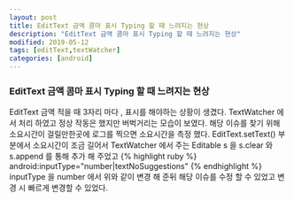 ```yaml
---
layout: post
title: EditText 금액 콤마 표시 Typing 할 때 느려지는 현상
description: "EditText 금액 콤마 표시 Typing 할 때 느려지는 현상"
modified: 2019-05-12
tags: [editText,textWatcher]
categories: [android]
---
```


### EditText 금액 콤마 표시 Typing 할 때 느려지는 현상

EditText 금액 적을 때 3자리 마다 , 표시를 해야하는 상황이 생겼다.
TextWatcher 에서 처리 하였고 정상 작동은 했지만 버벅거리는 모습이 보였다.
해당 이슈를 찾기 위해 소요시간이 걸릴만한곳에 로그를 찍으면 소요시간을 측정 했다.
EditText.setText() 부분에서 소요시간이 조금 길어서 TextWatcher 에서 주는 Editable s 을 s.clear 와 s.append 를 통해 추가 해 주었고 
{% highlight ruby %}
android:inputType="number|textNoSuggestions"
{% endhighlight %}
inputType 을 number 에서 위와 같이 변경 해 준뒤 해당 이슈를 수정 할 수 있었고 변경 시 빠르게 변경할 수 있었다.